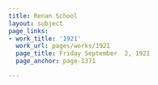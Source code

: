 ```yaml
---
title: Renan School
layout: subject
page_links:
- work_title: '1921'
  work_url: pages/works/1921
  page_title: Friday September  2, 1921
  page_anchor: page-1371

---
```

